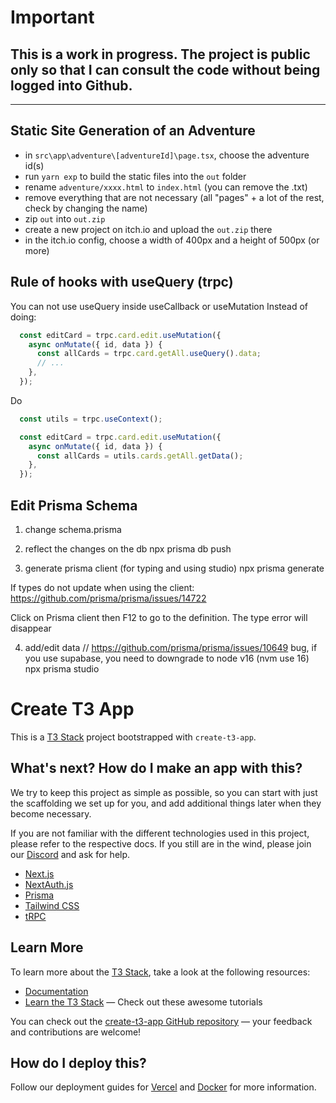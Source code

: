 # Important

## This is a work in progress. The project is public only so that I can consult the code without being logged into Github.


---

## Static Site Generation of an Adventure

- in `src\app\adventure\[adventureId]\page.tsx`, choose the adventure id(s)
- run `yarn exp` to build the static files into the `out` folder
- rename `adventure/xxxx.html` to `index.html` (you can remove the .txt)
- remove everything that are not necessary (all "pages" + a lot of the rest, check by changing the name)
- zip `out` into `out.zip`
- create a new project on itch.io and upload the `out.zip` there
- in the itch.io config, choose a width of 400px and a height of 500px (or more) 


## Rule of hooks with useQuery (trpc)

You can not use useQuery inside useCallback or useMutation
Instead of doing:

```ts
  const editCard = trpc.card.edit.useMutation({
    async onMutate({ id, data }) {
      const allCards = trpc.card.getAll.useQuery().data;
      // ...
    },
  });
```

Do
```ts
  const utils = trpc.useContext();

  const editCard = trpc.card.edit.useMutation({
    async onMutate({ id, data }) {
      const allCards = utils.cards.getAll.getData();
    },
  });
```

## Edit Prisma Schema

1) change schema.prisma

2) reflect the changes on the db
npx prisma db push

3) generate prisma client (for typing and using studio)
npx prisma generate

If types do not update when using the client:
https://github.com/prisma/prisma/issues/14722

Click on Prisma client then F12 to go to the definition.
The type error will disappear

4) add/edit data
// https://github.com/prisma/prisma/issues/10649
bug, if you use supabase, you need to downgrade to node v16 (nvm use 16)
npx prisma studio

# Create T3 App

This is a [T3 Stack](https://create.t3.gg/) project bootstrapped with `create-t3-app`.

## What's next? How do I make an app with this?

We try to keep this project as simple as possible, so you can start with just the scaffolding we set up for you, and add additional things later when they become necessary.

If you are not familiar with the different technologies used in this project, please refer to the respective docs. If you still are in the wind, please join our [Discord](https://t3.gg/discord) and ask for help.

- [Next.js](https://nextjs.org)
- [NextAuth.js](https://next-auth.js.org)
- [Prisma](https://prisma.io)
- [Tailwind CSS](https://tailwindcss.com)
- [tRPC](https://trpc.io)

## Learn More

To learn more about the [T3 Stack](https://create.t3.gg/), take a look at the following resources:

- [Documentation](https://create.t3.gg/)
- [Learn the T3 Stack](https://create.t3.gg/en/faq#what-learning-resources-are-currently-available) — Check out these awesome tutorials

You can check out the [create-t3-app GitHub repository](https://github.com/t3-oss/create-t3-app) — your feedback and contributions are welcome!

## How do I deploy this?

Follow our deployment guides for [Vercel](https://create.t3.gg/en/deployment/vercel) and [Docker](https://create.t3.gg/en/deployment/docker) for more information.

